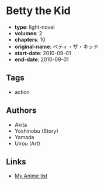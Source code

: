 # Betty the Kid

-   **type**: light-novel
-   **volumes**: 2
-   **chapters**: 10
-   **original-name**: ベティ・ザ・キッド
-   **start-date**: 2010-09-01
-   **end-date**: 2010-09-01

## Tags

-   action

## Authors

-   Akita
-   Yoshinobu (Story)
-   Yamada
-   Uirou (Art)

## Links

-   [My Anime list](https://myanimelist.net/manga/90347/Betty_the_Kid)
